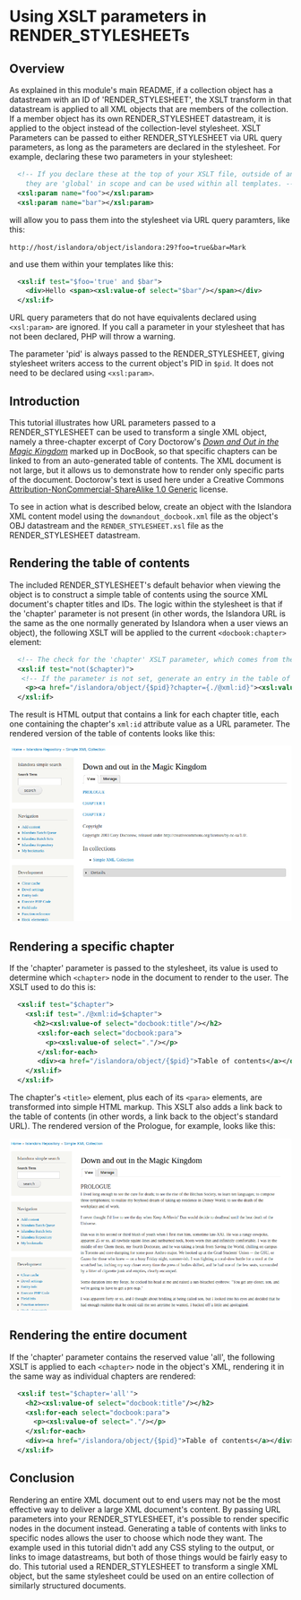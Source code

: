 # Using XSLT parameters in RENDER_STYLESHEETs

## Overview

As explained in this module's main README, if a collection object has a datastream with an ID of 'RENDER_STYLESHEET', the XSLT transform in that datastream is applied to all XML objects that are members of the collection. If a member object has its own RENDER_STYLESHEET datastream, it is applied to the object instead of the collection-level stylesheet. XSLT Parameters can be passed to either RENDER_STYLESHEET via URL query parameters, as long as the parameters are declared in the stylesheet. For example, declaring these two parameters in your stylesheet:

```xml
  <!-- If you declare these at the top of your XSLT file, outside of any templates,
    they are 'global' in scope and can be used within all templates. -->
  <xsl:param name="foo"></xsl:param>
  <xsl:param name="bar"></xsl:param>
```

will allow you to pass them into the stylesheet via URL query paramters, like this:

`http://host/islandora/object/islandora:29?foo=true&bar=Mark`

and use them within your templates like this:

```xml
  <xsl:if test="$foo='true' and $bar">
    <div>Hello <span><xsl:value-of select="$bar"/></span></div>
  </xsl:if>
```

URL query parameters that do not have equivalents declared using `<xsl:param>` are ignored. If you call a parameter in your stylesheet that has not been declared, PHP will throw a warning.

The parameter 'pid' is always passed to the RENDER_STYLESHEET, giving stylesheet writers access to the current object's PID in `$pid`. It does not need to be declared using `<xsl:param>`.

## Introduction

This tutorial illustrates how URL parameters passed to a RENDER_STYLESHEET can be used to transform a single XML object, namely a three-chapter excerpt of Cory Doctorow's *[Down and Out in the Magic Kingdom](http://craphound.com/category/down/)* marked up in DocBook, so that specific chapters can be linked to from an auto-generated table of contents. The XML document is not large, but it allows us to demonstrate how to render only specific parts of the document. Doctorow's text is used here under a Creative Commons [Attribution-NonCommercial-ShareAlike 1.0 Generic](https://creativecommons.org/licenses/by-nc-sa/1.0/) license.

To see in action what is described below, create an object with the Islandora XML content model using the `downandout_docbook.xml` file as the object's OBJ datastream and the `RENDER_STYLESHEET.xsl` file as the RENDER_STYLESHEET datastream.

## Rendering the table of contents

The included RENDER_STYLESHEET's default behavior when viewing the object is to construct a simple table of contents using the source XML document's chapter titles and IDs. The logic within the stylesheet is that if the 'chapter' parameter is not present (in other words, the Islandora URL is the same as the one normally generated by Islandora when a user views an object), the following XSLT will be applied to the current `<docbook:chapter>` element:

```xml
  <!-- The check for the 'chapter' XSLT parameter, which comes from the corresponding URL query parameter. -->
  <xsl:if test="not($chapter)">
   <!-- If the parameter is not set, generate an entry in the table of contents. -->
    <p><a href="/islandora/object/{$pid}?chapter={./@xml:id}"><xsl:value-of select="docbook:title"/></a></p>
  </xsl:if>
```

The result is HTML output that contains a link for each chapter title, each one containing the chapter's `xml:id` attribute value as a URL parameter. The rendered version of the table of contents looks like this:

![Down and Out in the Magic Kingdom table of contents](parameters_toc.png)


## Rendering a specific chapter

If the 'chapter' parameter is passed to the stylesheet, its value is used to determine which `<chapter>` node in the document to render to the user. The XSLT used to do this is:

```xml
  <xsl:if test="$chapter">
    <xsl:if test="./@xml:id=$chapter">
      <h2><xsl:value-of select="docbook:title"/></h2>
       <xsl:for-each select="docbook:para">
         <p><xsl:value-of select="."/></p>
       </xsl:for-each>
       <div><a href="/islandora/object/{$pid}">Table of contents</a></div>
    </xsl:if>
  </xsl:if>
```

The chapter's `<title>` element, plus each of its `<para>` elements, are transformed into simple HTML markup. This XSLT also adds a link back to the table of contents (in other words, a link back to the object's standard URL). The rendered version of the Prologue, for example, looks like this:

![Down and Out in the Magic Kingdom Prologue](parameters_chapter.png)

## Rendering the entire document

If the 'chapter' parameter contains the reserved value 'all', the following XSLT is applied to each `<chapter>` node in the object's XML, rendering it in the same way as individual chapters are rendered:

```xml
  <xsl:if test="$chapter='all'">
    <h2><xsl:value-of select="docbook:title"/></h2>
    <xsl:for-each select="docbook:para">
      <p><xsl:value-of select="."/></p>
    </xsl:for-each>
    <div><a href="/islandora/object/{$pid}">Table of contents</a></div>
  </xsl:if>
```

## Conclusion

Rendering an entire XML document out to end users may not be the most effective way to deliver a large XML document's content. By passing URL parameters into your RENDER_STYLESHEET, it's possible to render specific nodes in the document instead. Generating a table of contents with links to specific nodes allows the user to choose which node they want. The example used in this tutorial didn't add any CSS styling to the output, or links to image datastreams, but both of those things would be fairly easy to do. This tutorial used a RENDER_STYLESHEET to transform a single XML object, but the same stylesheet could be used on an entire collection of similarly structured documents.
